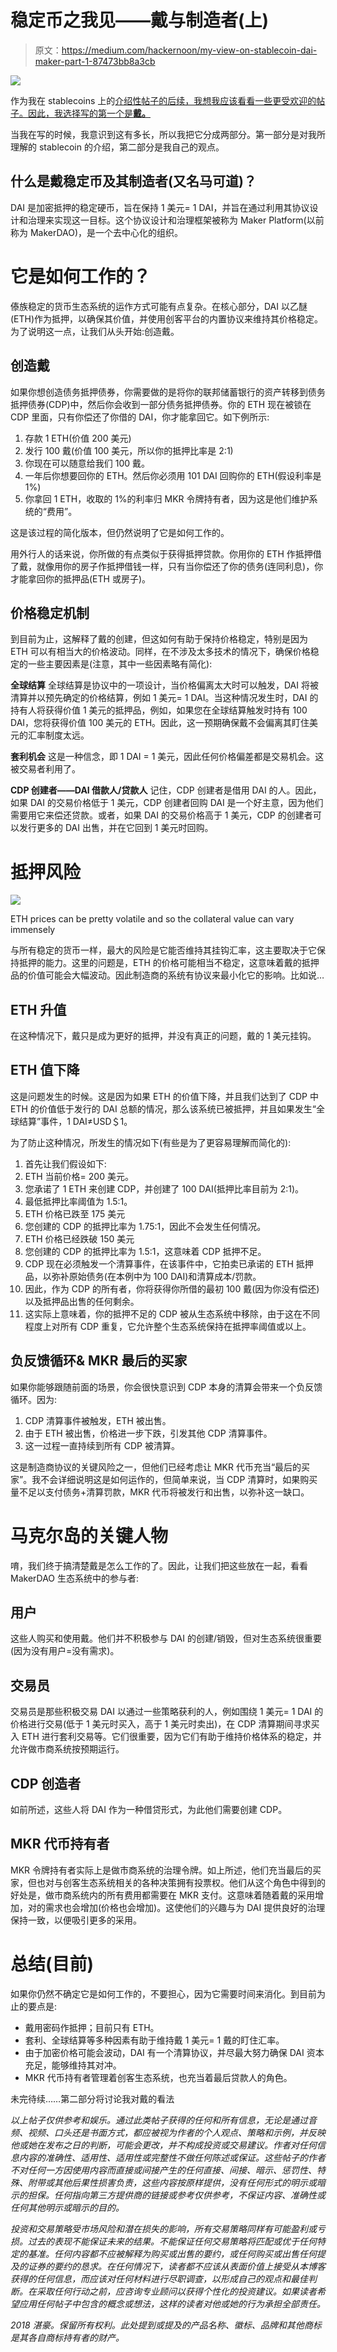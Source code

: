 # 稳定币之我见——戴与制造者(上)

> 原文：<https://medium.com/hackernoon/my-view-on-stablecoin-dai-maker-part-1-87473bb8a3cb>

![](img/ed76e49158eab337743020cc4c6b8115.png)

作为我在 stablecoins 上的[介绍性帖子的后续，我想我应该看看一些更受欢迎的帖子。因此，我选择写的第一个是**戴。**](https://hackernoon.com/the-rise-of-stablecoins-what-are-the-different-types-out-there-9b8b7f31dadc)

当我在写的时候，我意识到这有多长，所以我把它分成两部分。第一部分是对我所理解的 stablecoin 的介绍，第二部分是我自己的观点。

## **什么是戴稳定币及其制造者(又名马可道)？**

DAI 是加密抵押的稳定硬币，旨在保持 1 美元= 1 DAI，并旨在通过利用其协议设计和治理来实现这一目标。这个协议设计和治理框架被称为 Maker Platform(以前称为 MakerDAO)，是一个去中心化的组织。

# 它是如何工作的？

傣族稳定的货币生态系统的运作方式可能有点复杂。在核心部分，DAI 以乙醚(ETH)作为抵押，以确保其价值，并使用创客平台的内置协议来维持其价格稳定。为了说明这一点，让我们从头开始:创造戴。

## **创造戴**

如果你想创造债务抵押债券，你需要做的是将你的联邦储蓄银行的资产转移到债务抵押债券(CDP)中，然后你会收到一部分债务抵押债券。你的 ETH 现在被锁在 CDP 里面，只有你偿还了你借的 DAI，你才能拿回它。如下例所示:

1.  存款 1 ETH(价值 200 美元)
2.  发行 100 戴(价值 100 美元，所以你的抵押比率是 2:1)
3.  你现在可以随意给我们 100 戴。
4.  一年后你想要回你的 ETH。然后你必须用 101 DAI 回购你的 ETH(假设利率是 1%)
5.  你拿回 1 ETH，收取的 1%的利率归 MKR 令牌持有者，因为这是他们维护系统的“费用”。

这是该过程的简化版本，但仍然说明了它是如何工作的。

用外行人的话来说，你所做的有点类似于获得抵押贷款。你用你的 ETH 作抵押借了戴，就像用你的房子作抵押借钱一样，只有当你偿还了你的债务(连同利息)，你才能拿回你的抵押品(ETH 或房子)。

## 价格稳定机制

到目前为止，这解释了戴的创建，但这如何有助于保持价格稳定，特别是因为 ETH 可以有相当大的价格波动。同样，在不涉及太多技术的情况下，确保价格稳定的一些主要因素是(注意，其中一些因素略有简化):

**全球结算** 全球结算是协议中的一项设计，当价格偏离太大时可以触发，DAI 将被清算并以预先确定的价格结算，例如 1 美元= 1 DAI。当这种情况发生时，DAI 的持有人将获得价值 1 美元的抵押品，例如，如果您在全球结算触发时持有 100 DAI，您将获得价值 100 美元的 ETH。因此，这一预期确保戴不会偏离其盯住美元的汇率制度太远。

**套利机会** 这是一种信念，即 1 DAI = 1 美元，因此任何价格偏差都是交易机会。这被交易者利用了。

**CDP 创建者——DAI 借款人/贷款人** 记住，CDP 创建者是借用 DAI 的人。因此，如果 DAI 的交易价格低于 1 美元，CDP 创建者回购 DAI 是一个好主意，因为他们需要用它来偿还贷款。或者，如果 DAI 的交易价格高于 1 美元，CDP 的创建者可以发行更多的 DAI 出售，并在它回到 1 美元时回购。

# 抵押风险

![](img/f276a84aea80100eddf103d25869ef5f.png)

ETH prices can be pretty volatile and so the collateral value can vary immensely

与所有稳定的货币一样，最大的风险是它能否维持其挂钩汇率，这主要取决于它保持抵押的能力。这里的问题是，ETH 的价格可能相当不稳定，这意味着戴的抵押品的价值可能会大幅波动。因此制造商的系统有协议来最小化它的影响。比如说…

## **ETH 升值**

在这种情况下，戴只是成为更好的抵押，并没有真正的问题，戴的 1 美元挂钩。

## **ETH 值下降**

这是问题发生的时候。这是因为如果 ETH 的价值下降，并且我们达到了 CDP 中 ETH 的价值低于发行的 DAI 总额的情况，那么该系统已被抵押，并且如果发生“全球结算”事件，1 DAI≠USD＄1。

为了防止这种情况，所发生的情况如下(有些是为了更容易理解而简化的):

1.  首先让我们假设如下:
2.  ETH 当前价格= 200 美元。
3.  您承诺了 1 ETH 来创建 CDP，并创建了 100 DAI(抵押比率目前为 2:1)。
4.  最低抵押比率阈值为 1.5:1。
5.  ETH 价格已跌至 175 美元
6.  您创建的 CDP 的抵押比率为 1.75:1，因此不会发生任何情况。
7.  ETH 价格已经跌破 150 美元
8.  您创建的 CDP 的抵押比率为 1.5:1，这意味着 CDP 抵押不足。
9.  CDP 现在必须触发一个清算事件，在该事件中，它拍卖已承诺的 ETH 抵押品，以弥补原始债务(在本例中为 100 DAI)和清算成本/罚款。
10.  因此，作为 CDP 的所有者，你将获得你所借的最初 100 戴(因为你没有偿还)以及抵押品出售的任何剩余。
11.  这实际上意味着，你的抵押不足的 CDP 被从生态系统中移除，由于这在不同程度上对所有 CDP 重复，它允许整个生态系统保持在抵押率阈值或以上。

## **负反馈循环& MKR 最后的买家**

如果你能够跟随前面的场景，你会很快意识到 CDP 本身的清算会带来一个负反馈循环。因为:

1.  CDP 清算事件被触发，ETH 被出售。
2.  由于 ETH 被出售，价格进一步下跌，引发其他 CDP 清算事件。
3.  这一过程一直持续到所有 CDP 被清算。

这是制造商协议的关键风险之一，但他们已经考虑让 MKR 代币充当“最后的买家”。我不会详细说明这是如何运作的，但简单来说，当 CDP 清算时，如果购买量不足以支付债务+清算罚款，MKR 代币将被发行和出售，以弥补这一缺口。

# 马克尔岛的关键人物

唷，我们终于搞清楚戴是怎么工作的了。因此，让我们把这些放在一起，看看 MakerDAO 生态系统中的参与者:

## 用户

这些人购买和使用戴。他们并不积极参与 DAI 的创建/销毁，但对生态系统很重要(因为没有用户=没有需求)。

## **交易员**

交易员是那些积极交易 DAI 以通过一些策略获利的人，例如围绕 1 美元= 1 DAI 的价格进行交易(低于 1 美元时买入，高于 1 美元时卖出)，在 CDP 清算期间寻求买入 ETH 进行套利交易等。它们很重要，因为它们有助于维持价格体系的稳定，并允许做市商系统按预期运行。

## **CDP 创造者**

如前所述，这些人将 DAI 作为一种借贷形式，为此他们需要创建 CDP。

## **MKR 代币持有者**

MKR 令牌持有者实际上是做市商系统的治理令牌。如上所述，他们充当最后的买家，但也对与创客生态系统相关的各种决策拥有投票权。他们从这个角色中得到的好处是，做市商系统内的所有费用都需要在 MKR 支付。这意味着随着戴的采用增加，对的需求也会增加(价格也会增加)。这使他们的兴趣与为 DAI 提供良好的治理保持一致，以便吸引更多的采用。

# **总结(目前)**

如果你仍然不确定它是如何工作的，不要担心，因为它需要时间来消化。到目前为止的要点是:

*   戴用密码作抵押；目前只有 ETH。
*   套利、全球结算等多种因素有助于维持戴 1 美元= 1 戴的盯住汇率。
*   由于加密价格可能会波动，DAI 有一个清算协议，并尽最大努力确保 DAI 资本充足，能够维持其对冲。
*   MKR 代币持有者管理着创客生态系统，也充当着最后贷款人的角色。

未完待续……第二部分将讨论我对戴的看法

*以上帖子仅供参考和娱乐。通过此类帖子获得的任何和所有信息，无论是通过音频、视频、口头还是书面方式，都应被视为作者的个人观点、策略和示例，并反映他或她在发布之日的判断，可能会更改，并不构成投资或交易建议。作者对任何信息内容的准确性、适用性、适用性或完整性不做任何陈述或保证。这些帖子的作者不对任何一方因使用内容而直接或间接产生的任何直接、间接、暗示、惩罚性、特殊、附带或其他后果性损害负责，这些内容按原样提供，没有任何形式的明示或暗示的担保。任何指向第三方提供商的链接或参考仅供参考，不保证内容、准确性或任何其他明示或暗示的目的。*

*投资和交易策略受市场风险和潜在损失的影响，所有交易策略同样有可能盈利或亏损。过去的表现不能保证未来的结果。不能保证任何交易策略将匹配或优于任何特定的基准。任何内容都不应被解释为购买或出售的要约，或任何购买或出售任何提及的证券的要约的恳求。在任何情况下，读者都不应该从表面价值上接受从本博客获得的任何信息，而应该对任何材料进行尽职调查，以形成自己的观点和最佳判断。在采取任何行动之前，应咨询专业顾问以获得个性化的投资建议。如果读者希望应用任何帖子中包含的概念或想法，这样的读者对他或她的行为承担全部责任。*

*2018 湛豪。保留所有权利。此处提到或提及的产品名称、徽标、品牌和其他商标是其各自商标持有者的财产。*